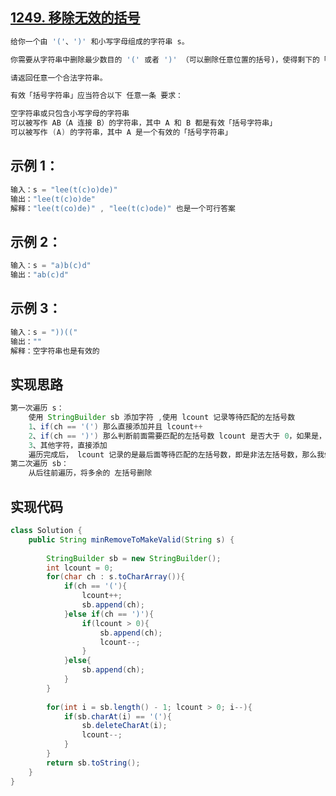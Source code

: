 ## **[1249. 移除无效的括号](https://leetcode-cn.com/problems/minimum-remove-to-make-valid-parentheses/)**

```java
给你一个由 '('、')' 和小写字母组成的字符串 s。

你需要从字符串中删除最少数目的 '(' 或者 ')' （可以删除任意位置的括号)，使得剩下的「括号字符串」有效。

请返回任意一个合法字符串。

有效「括号字符串」应当符合以下 任意一条 要求：

空字符串或只包含小写字母的字符串
可以被写作 AB（A 连接 B）的字符串，其中 A 和 B 都是有效「括号字符串」
可以被写作 (A) 的字符串，其中 A 是一个有效的「括号字符串」
```



## **示例 1：**

```java
输入：s = "lee(t(c)o)de)"
输出："lee(t(c)o)de"
解释："lee(t(co)de)" , "lee(t(c)ode)" 也是一个可行答案
```



## **示例 2：**

```java
输入：s = "a)b(c)d"
输出："ab(c)d"
```



## **示例 3：**

```java
输入：s = "))(("
输出：""
解释：空字符串也是有效的
```





## **实现思路**

```java
第一次遍历 s：
	使用 StringBuilder sb 添加字符 ,使用 lcount 记录等待匹配的左括号数
	1、if(ch == '(') 那么直接添加并且 lcount++
    2、if(ch == ')') 那么判断前面需要匹配的左括号数 lcount 是否大于 0，如果是，则添加，并且 lcount--，否则直接忽略该右括号，因为是非法的
    3、其他字符，直接添加
    遍历完成后， lcount 记录的是最后面等待匹配的左括号数，即是非法左括号数，那么我们需要删除
第二次遍历 sb：
    从后往前遍历，将多余的 左括号删除
```





## **实现代码**

```java
class Solution {
    public String minRemoveToMakeValid(String s) {
        
        StringBuilder sb = new StringBuilder();
        int lcount = 0;
        for(char ch : s.toCharArray()){
            if(ch == '('){
                lcount++;
                sb.append(ch);
            }else if(ch == ')'){
                if(lcount > 0){
                    sb.append(ch);
                    lcount--;
                }
            }else{
                sb.append(ch);
            }
        }
        
        for(int i = sb.length() - 1; lcount > 0; i--){
            if(sb.charAt(i) == '('){
                sb.deleteCharAt(i);
                lcount--;
            }
        }
        return sb.toString();
    }
}
```

